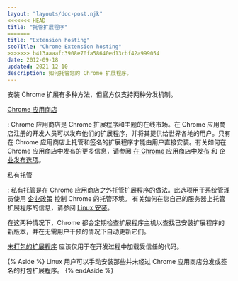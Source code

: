 ```yaml
---
layout: "layouts/doc-post.njk"
<<<<<<< HEAD
title: "托管扩展程序"
=======
title: "Extension hosting"
seoTitle: "Chrome Extension hosting"
>>>>>>> b413aaaafc3908e70fa58640ed13cbf42a999054
date: 2012-09-18
updated: 2021-12-10
description: 如何托管您的 Chrome 扩展程序。
---
```


<!--
Reframe this to focus explicitly on hosting.

2 options:

- CWS
- Self-hosting

CWS is by far the most common

note that during development you can also load unpacked.
-->

安装 Chrome 扩展有多种方法，但官方仅支持两种分发机制。

[Chrome 应用商店][cws-about]

: Chrome 应用商店是 Chrome 扩展程序和主题的在线市场。在 Chrome 应用商店注册的开发人员可以发布他们的扩展程序，并将其提供给世界各地的用户。只有在 Chrome 应用商店上托管和签名的扩展程序才能由用户直接安装。有关如何在 Chrome 应用商店中发布的更多信息，请参阅 [在 Chrome 应用商店中发布][cws-publish] 和 [企业发布选项][cws-enterprise]。

私有托管

: 私有托管是在 Chrome 应用商店之外托管扩展程序的做法。此选项用于系统管理员使用 [企业政策][external-enterprise-policy] 控制 Chrome 的托管环境。 有关如何在您自己的服务器上托管扩展程序的信息，请参阅 [Linux 安装][doc-linux-hosting]。

在这两种情况下，Chrome 都会定期检查扩展程序主机以查找已安装扩展程序的新版本，并在无需用户干预的情况下自动更新它们。

[未打包的扩展程序][doc-load-unpacked] 应该仅用于在开发过程中加载受信任的代码。

{% Aside %}
Linux 用户可以手动安装那些并未经过 Chrome 应用商店分发或签名的打包扩展程序。
{% endAside %}

[cws-about]: /docs/webstore/about_webstore
[cws-enterprise]: /docs/webstore/cws-enterprise
[cws-publish]: /docs/webstore/publish
[doc-linux-hosting]: /docs/extensions/mv3/linux_hosting
[doc-load-unpacked]: /docs/extensions/mv3/getstarted#unpacked
[external-enterprise-policy]: https://chromeenterprise.google/policies/
